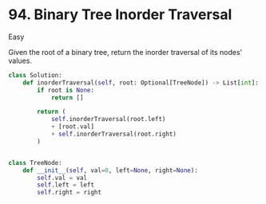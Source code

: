 # 94. Binary Tree Inorder Traversal

Easy

Given the root of a binary tree, return the inorder traversal of its nodes'
values.

```python
class Solution:
    def inorderTraversal(self, root: Optional[TreeNode]) -> List[int]:
        if root is None:
            return []

        return (
            self.inorderTraversal(root.left)
            + [root.val]
            + self.inorderTraversal(root.right)
        )


class TreeNode:
    def __init__(self, val=0, left=None, right=None):
        self.val = val
        self.left = left
        self.right = right
```
